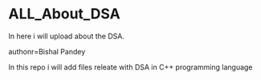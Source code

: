 # ALL_About_DSA
In here  i will upload about the DSA.
<p>authonr=Bishal Pandey </p>
<P>In this repo i will add files releate with DSA in C++ programming language </P>
